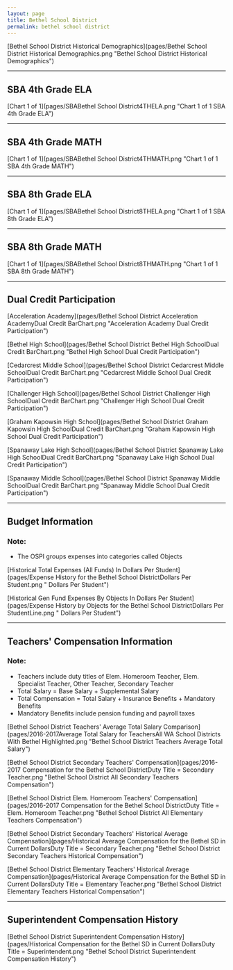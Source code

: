 ```yaml
---
layout: page
title: Bethel School District
permalink: bethel school district
---
```



[Bethel School District Historical Demographics](pages/Bethel School District Historical Demographics.png "Bethel School District Historical Demographics")

___

## SBA 4th Grade ELA

[Chart 1 of 1](pages/SBABethel School District4THELA.png "Chart 1 of 1 SBA 4th Grade ELA")


___

## SBA 4th Grade MATH

[Chart 1 of 1](pages/SBABethel School District4THMATH.png "Chart 1 of 1 SBA 4th Grade MATH")


___

## SBA 8th Grade ELA

[Chart 1 of 1](pages/SBABethel School District8THELA.png "Chart 1 of 1 SBA 8th Grade ELA")


___

## SBA 8th Grade MATH

[Chart 1 of 1](pages/SBABethel School District8THMATH.png "Chart 1 of 1 SBA 8th Grade MATH")


___

## Dual Credit Participation

[Acceleration Academy](pages/Bethel School District Acceleration AcademyDual Credit BarChart.png "Acceleration Academy Dual Credit Participation")

[Bethel High School](pages/Bethel School District Bethel High SchoolDual Credit BarChart.png "Bethel High School Dual Credit Participation")

[Cedarcrest Middle School](pages/Bethel School District Cedarcrest Middle SchoolDual Credit BarChart.png "Cedarcrest Middle School Dual Credit Participation")

[Challenger High School](pages/Bethel School District Challenger High SchoolDual Credit BarChart.png "Challenger High School Dual Credit Participation")

[Graham Kapowsin High School](pages/Bethel School District Graham Kapowsin High SchoolDual Credit BarChart.png "Graham Kapowsin High School Dual Credit Participation")

[Spanaway Lake High School](pages/Bethel School District Spanaway Lake High SchoolDual Credit BarChart.png "Spanaway Lake High School Dual Credit Participation")

[Spanaway Middle School](pages/Bethel School District Spanaway Middle SchoolDual Credit BarChart.png "Spanaway Middle School Dual Credit Participation")


___

## Budget Information
### Note:
- The OSPI groups expenses into categories called Objects

[Historical Total Expenses (All Funds) In Dollars Per Student](pages/Expense History for the Bethel School DistrictDollars Per Student.png " Dollars Per Student")

[Historical Gen Fund Expenses By Objects In Dollars Per Student](pages/Expense History by Objects for the Bethel School DistrictDollars Per StudentLine.png " Dollars Per Student")


___

## Teachers' Compensation Information
### Note:
- Teachers include duty titles of Elem. Homeroom Teacher, Elem. Specialist Teacher, Other Teacher, Secondary Teacher
- Total Salary = Base Salary + Supplemental Salary
- Total Compensation = Total Salary + Insurance Benefits + Mandatory Benefits
- Mandatory Benefits include pension funding and payroll taxes

[Bethel School District Teachers' Average Total Salary Comparison](pages/2016-2017Average Total Salary for TeachersAll WA School Districts With Bethel Highlighted.png "Bethel School District Teachers Average Total Salary")

[Bethel School District Secondary Teachers' Compensation](pages/2016-2017 Compensation for the Bethel School DistrictDuty Title = Secondary Teacher.png "Bethel School District All Secondary Teachers Compensation")

[Bethel School District Elem. Homeroom Teachers' Compensation](pages/2016-2017 Compensation for the Bethel School DistrictDuty Title = Elem. Homeroom Teacher.png "Bethel School District All Elementary Teachers Compensation")

[Bethel School District Secondary Teachers' Historical Average Compensation](pages/Historical Average Compensation for the Bethel SD in Current DollarsDuty Title = Secondary Teacher.png "Bethel School District Secondary Teachers Historical Compensation")

[Bethel School District Elementary Teachers' Historical Average Compensation](pages/Historical Average Compensation for the Bethel SD in Current DollarsDuty Title = Elementary Teacher.png "Bethel School District Elementary Teachers Historical Compensation")


___

## Superintendent Compensation History

[Bethel School District Superintendent Compensation History](pages/Historical Compensation for the Bethel SD in Current DollarsDuty Title = Superintendent.png "Bethel School District Superintendent Compensation History")

